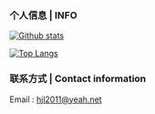 ### 个人信息 | INFO

[![Github stats](https://github-readme-stats.vercel.app/api?username=hjl2011&show_icons=true&include_all_commits=true&rd=1)](https://github-readme-stats.vercel.app/api?username=hjl2011&show_icons=true&include_all_commits=true)

[![Top Langs](https://github-readme-stats.vercel.app/api/top-langs/?username=hjl2011&layout=compact)](https://github-readme-stats.vercel.app/api/top-langs/?username=hjl2011&layout=compact)

### 联系方式 | Contact information

Email : hjl2011@yeah.net
